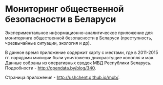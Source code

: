 # Мониторинг общественной безопасности в Беларуси

Экспериментальное информационно-аналитическое приложение для мониторинга общественной безопасности в Беларуси (преступность, чрезвычайные ситуации, экология и др).

В данное время приложение содержит карту с местами, где в 2011-2015 гг. нарядами милиции были уничтожены дикорастущие конопля и мак. Данные собраны из оперативных сводок МВД Республики Беларусь. Подробности - http://opendata.by/blog/340.

Страница приложения - http://ushchent.github.io/mob/.
